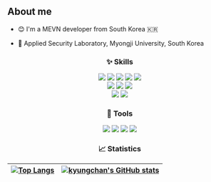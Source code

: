 ## About me

* :blush: I'm a MEVN developer from South Korea 🇰🇷 

* 💼 Applied Security Laboratory, Myongji University, South Korea

<div align="center">

### :sparkles: Skills
<img src="https://img.shields.io/badge/MongoDB-47A248?style=flat&logo=MongoDB&logoColor=white" />
<img src="https://img.shields.io/badge/Express-000000?style=flat&logo=Express&logoColor=white" />
<img src="https://img.shields.io/badge/Vue.js-4FC08D?style=flat&logo=Vue.js&logoColor=white" />
<img src="https://img.shields.io/badge/Vuetify-1867C0?style=flat&logo=Vuetify&logoColor=white" />
<img src="https://img.shields.io/badge/Node.js-339933?style=flat&logo=Node.js&logoColor=white" /><br/>
<img src="https://img.shields.io/badge/OpenSSL-721412?style=flat&logo=OpenSSL&logoColor=white" />
<img src="https://img.shields.io/badge/Apache-D22128?style=flat&logo=Apache&logoColor=white" />
<img src="https://img.shields.io/badge/Amazon EC2-FF9900?style=flat&logo=Amazon EC2&logoColor=white" /><br>
<img src="https://img.shields.io/badge/RFC5280-000000?style=flat&logoColor=white" />
<img src="https://img.shields.io/badge/ISO15118-000000?style=flat&logoColor=white" />

### :hammer: Tools
<img src="https://img.shields.io/badge/Visual Studio Code-007ACC?style=flat&logo=Visual Studio Code&logoColor=white" />
<img src="https://img.shields.io/badge/Sourcetree-0052CC?style=flat&logo=Sourcetree&logoColor=white" />
<img src="https://img.shields.io/badge/VNC-000000?style=flat&logoColor=white" />
<img src="https://img.shields.io/badge/Wrike-08CF65?style=flat&logoColor=white" />
  
  
### :chart_with_upwards_trend: Statistics
| [![Top Langs](https://github-readme-stats.vercel.app/api/top-langs/?username=kyungchan&layout=compact&&hide_border=true)](https://github.com/kyungchan) | [![kyungchan's GitHub stats](https://github-readme-stats.vercel.app/api?username=kyungchan&&hide_border=true&show_icons=true)](https://github.com/kyungchan) |
| ------------- | ------------- |
</div>
